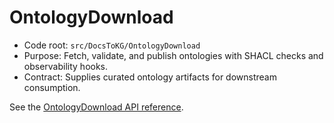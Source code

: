 # OntologyDownload

- Code root: `src/DocsToKG/OntologyDownload`
- Purpose: Fetch, validate, and publish ontologies with SHACL checks and observability hooks.
- Contract: Supplies curated ontology artifacts for downstream consumption.

See the [OntologyDownload API reference](../../04-api/index).
